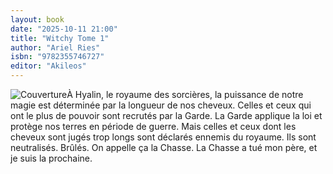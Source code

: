 ```yaml
---
layout: book
date: "2025-10-11 21:00"
title: "Witchy Tome 1"
author: "Ariel Ries"
isbn: "9782355746727"
editor: "Akileos"
---
```

![Couverture](/img/9782355746727.jpeg)À Hyalin, le royaume des sorcières, la puissance de notre magie est déterminée par la longueur de nos cheveux. Celles et ceux qui ont le plus de pouvoir sont recrutés par la Garde. La Garde applique la loi et protège nos terres en période de guerre. Mais celles et ceux dont les cheveux sont jugés trop longs sont déclarés ennemis du royaume. Ils sont neutralisés. 
Brûlés. On appelle ça la Chasse. La Chasse a tué mon père, et je suis la prochaine.